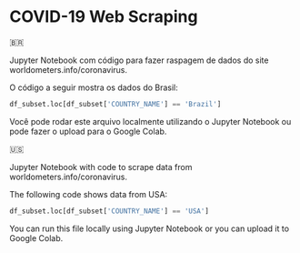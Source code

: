 # COVID-19 Web Scraping

:brazil:

Jupyter Notebook com código para fazer raspagem de dados do site worldometers.info/coronavirus.

O código a seguir mostra os dados do Brasil:
```python
df_subset.loc[df_subset['COUNTRY_NAME'] == 'Brazil']
```

Você pode rodar este arquivo localmente utilizando o Jupyter Notebook ou pode fazer o upload para o Google Colab.

:us:

Jupyter Notebook with code to scrape data from worldometers.info/coronavirus.

The following code shows data from USA:
```python
df_subset.loc[df_subset['COUNTRY_NAME'] == 'USA']
```

You can run this file locally using Jupyter Notebook or you can upload it to Google Colab.
